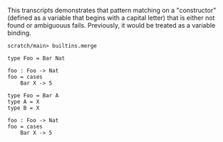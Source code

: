 This transcripts demonstrates that pattern matching on a "constructor" (defined as a variable that begins with a capital
letter) that is either not found or ambiguouus fails. Previously, it would be treated as a variable binding.

``` ucm
scratch/main> builtins.merge
```

``` unison :error
type Foo = Bar Nat

foo : Foo -> Nat
foo = cases
    Bar X -> 5
```

``` unison :error
type Foo = Bar A
type A = X
type B = X

foo : Foo -> Nat
foo = cases
    Bar X -> 5
```
